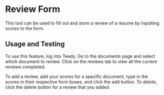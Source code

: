 # Review Form

This tool can be used to fill out and store a review of a resume by inputting scores to the form.

## Usage and Testing

To use this feature, log into Teedy. Go to the documents page and select which document to review. Click on the reviews tab to view all the current reviews completed. 

To add a review, add your scores for a specific document, type in the scores in their respective form boxes, and click the add button. To delete, click the delete button for a review that you added.
